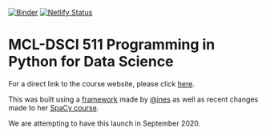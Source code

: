 [![Binder](https://mybinder.org/badge_logo.svg)](https://mybinder.org/v2/gh/UBC-MDS/MCL-DSCI-011-programming-in-python/binder)
[![Netlify Status](https://api.netlify.com/api/v1/badges/dab56220-f2ae-4008-a57f-0747c40b259d/deploy-status)](https://app.netlify.com/sites/ubc-programming-in-python/deploys)

# MCL-DSCI 511 Programming in Python for Data Science 

For a direct link to the course website, please click [here](https://ubc-programming-in-python.netlify.app/).

This was built using a [framework](https://github.com/ines/course-starter-python) made by [@ines](https://github.com/ines) as well as recent changes made to her [SpaCy course](https://github.com/ines/spacy-course). 

We are attempting to have this launch in September 2020.
